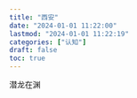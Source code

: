 ```yaml
---
title: "西安"
date: "2024-01-01 11:22:00"
lastmod: "2024-01-01 11:22:19"
categories: ["认知"]
draft: false
toc: true
---
```


潜龙在渊